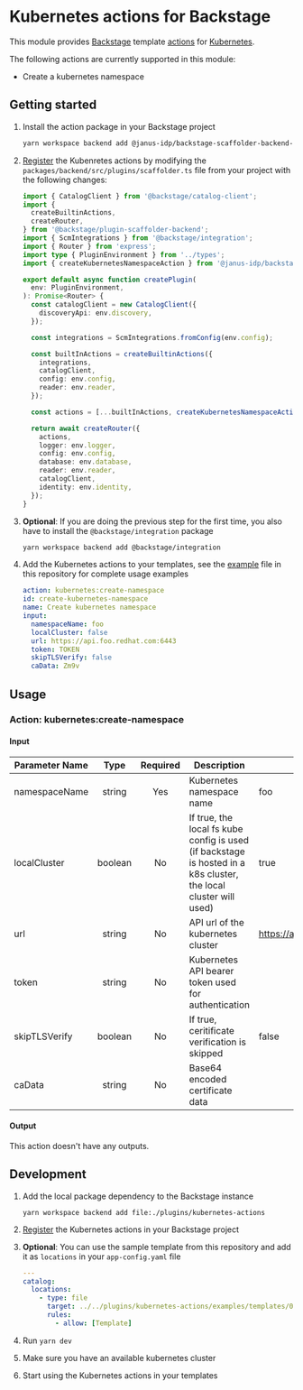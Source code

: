 # Kubernetes actions for Backstage

This module provides [Backstage](https://backstage.io/) template [actions](https://backstage.io/docs/features/software-templates/builtin-actions) for [Kubernetes](https://kubernetes.io/docs/home/).

The following actions are currently supported in this module:

- Create a kubernetes namespace

## Getting started

1. Install the action package in your Backstage project

   ```bash
   yarn workspace backend add @janus-idp/backstage-scaffolder-backend-module-kubernetes
   ```

2. [Register](https://backstage.io/docs/features/software-templates/writing-custom-actions#registering-custom-actions) the Kubenretes actions by modifying the `packages/backend/src/plugins/scaffolder.ts` file from your project with the following changes:

   ```ts
   import { CatalogClient } from '@backstage/catalog-client';
   import {
     createBuiltinActions,
     createRouter,
   } from '@backstage/plugin-scaffolder-backend';
   import { ScmIntegrations } from '@backstage/integration';
   import { Router } from 'express';
   import type { PluginEnvironment } from '../types';
   import { createKubernetesNamespaceAction } from '@janus-idp/backstage-scaffolder-backend-module-kubernetes';

   export default async function createPlugin(
     env: PluginEnvironment,
   ): Promise<Router> {
     const catalogClient = new CatalogClient({
       discoveryApi: env.discovery,
     });

     const integrations = ScmIntegrations.fromConfig(env.config);

     const builtInActions = createBuiltinActions({
       integrations,
       catalogClient,
       config: env.config,
       reader: env.reader,
     });

     const actions = [...builtInActions, createKubernetesNamespaceAction()];

     return await createRouter({
       actions,
       logger: env.logger,
       config: env.config,
       database: env.database,
       reader: env.reader,
       catalogClient,
       identity: env.identity,
     });
   }
   ```

3. **Optional**: If you are doing the previous step for the first time, you also have to install the `@backstage/integration` package

   ```bash
   yarn workspace backend add @backstage/integration
   ```

4. Add the Kubernetes actions to your templates, see the [example](./examples/templates/01-kubernetes-template.yaml) file in this repository for complete usage examples

   ```yaml
   action: kubernetes:create-namespace
   id: create-kubernetes-namespace
   name: Create kubernetes namespace
   input:
     namespaceName: foo
     localCluster: false
     url: https://api.foo.redhat.com:6443
     token: TOKEN
     skipTLSVerify: false
     caData: Zm9v
   ```

## Usage

### Action: kubernetes:create-namespace

#### Input

| Parameter Name |  Type   | Required | Description                                                                                                      | Example                           |
| -------------- | :-----: | :------: | ---------------------------------------------------------------------------------------------------------------- | --------------------------------- |
| namespaceName  | string  |   Yes    | Kubernetes namespace name                                                                                        | foo                               |
| localCluster   | boolean |    No    | If true, the local fs kube config is used (if backstage is hosted in a k8s cluster, the local cluster will used) | true                              |
| url            | string  |    No    | API url of the kubernetes cluster                                                                                | <https://api.foo.redhat.com:6443> |
| token          | string  |    No    | Kubernetes API bearer token used for authentication                                                              |                                   |
| skipTLSVerify  | boolean |    No    | If true, ceritificate verification is skipped                                                                    | false                             |
| caData         | string  |    No    | Base64 encoded certificate data                                                                                  |                                   |

#### Output

This action doesn't have any outputs.

## Development

1. Add the local package dependency to the Backstage instance

   ```shell
   yarn workspace backend add file:./plugins/kubernetes-actions
   ```

2. [Register](#getting-started) the Kubernetes actions in your Backstage project
3. **Optional**: You can use the sample template from this repository and add it as `locations` in your `app-config.yaml` file

   ```yaml
   ---
   catalog:
     locations:
       - type: file
         target: ../../plugins/kubernetes-actions/examples/templates/01-kubernetes-template.yaml
         rules:
           - allow: [Template]
   ```

4. Run `yarn dev`
5. Make sure you have an available kubernetes cluster
6. Start using the Kubernetes actions in your templates
